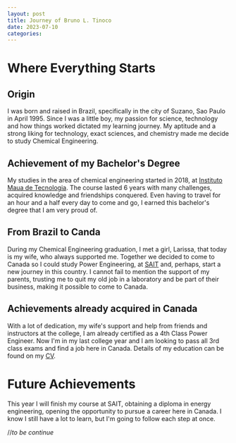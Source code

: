 ```yaml
---
layout: post
title: Journey of Bruno L. Tinoco
date: 2023-07-10
categories:
---
```


# Where Everything Starts

## Origin

I was born and raised in Brazil, specifically in the city of Suzano, Sao Paulo in April 1995. Since I was a little boy, my passion for science, technology and how things worked dictated my learning journey. My aptitude and a strong liking for technology, exact sciences, and chemistry made me decide to study Chemical Engineering.

## Achievement of my Bachelor's Degree

My studies in the area of chemical engineering started in 2018, at [Instituto Maua de Tecnologia](https://maua.br). The course lasted 6 years with many challenges, acquired knowledge and friendships conquered. Even having to travel for an hour and a half every day to come and go, I earned this bachelor's degree that I am very proud of.

## From Brazil to Canda

During my Chemical Engineering graduation, I met a girl, Larissa, that today is my wife, who always supported me. Together we decided to come to Canada so I could study Power Engineering, at [SAIT](https://www.sait.ca) and, perhaps, start a new journey in this country. I cannot fail to mention the support of my parents, trusting me to quit my old job in a laboratory and be part of their business, making it possible to come to Canada.

## Achievements already acquired in Canada

With a lot of dedication, my wife's support and help from friends and instructors at the college, I am already certified as a 4th Class Power Engineer. Now I'm in my last college year and I am looking to pass all 3rd class exams and find a job here in Canada. Details of my education can be found on my [CV](https://bltinoco.github.io/posts/curriculum-vitae/).

# Future Achievements

This year I will finish my course at SAIT, obtaining a diploma in energy engineering, opening the opportunity to pursue a career here in Canada. I know I still have a lot to learn, but I'm going to follow each step at once.

//_to be continue_

